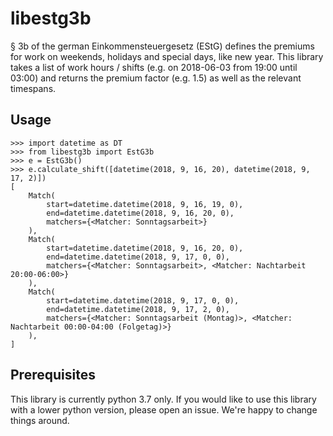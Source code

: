 # libestg3b

§ 3b of the german Einkommensteuergesetz (EStG) defines the premiums for work on
weekends, holidays and special days, like new year. This library takes a list of
work hours / shifts (e.g. on 2018-06-03 from 19:00 until 03:00) and returns the
premium factor (e.g. 1.5) as well as the relevant timespans.

## Usage

```pycon
>>> import datetime as DT
>>> from libestg3b import EstG3b
>>> e = EstG3b()
>>> e.calculate_shift([datetime(2018, 9, 16, 20), datetime(2018, 9, 17, 2)])
[
    Match(
        start=datetime.datetime(2018, 9, 16, 19, 0),
        end=datetime.datetime(2018, 9, 16, 20, 0),
        matchers={<Matcher: Sonntagsarbeit>}
    ),
    Match(
        start=datetime.datetime(2018, 9, 16, 20, 0),
        end=datetime.datetime(2018, 9, 17, 0, 0),
        matchers={<Matcher: Sonntagsarbeit>, <Matcher: Nachtarbeit 20:00-06:00>}
    ),
    Match(
        start=datetime.datetime(2018, 9, 17, 0, 0),
        end=datetime.datetime(2018, 9, 17, 2, 0),
        matchers={<Matcher: Sonntagsarbeit (Montag)>, <Matcher: Nachtarbeit 00:00-04:00 (Folgetag)>}
    ),
]
```

## Prerequisites

This library is currently python 3.7 only. If you would like to use this library
with a lower python version, please open an issue. We're happy to change things
around.
